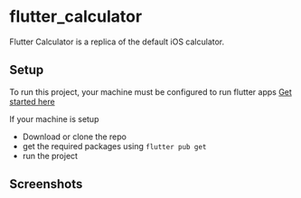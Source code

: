 # flutter_calculator

Flutter Calculator is a replica of the default iOS calculator.

## Setup

To run this project, your machine must be configured to run flutter apps [Get started here](https://docs.flutter.dev/)

If your machine is setup

- Download or clone the repo
- get the required packages using `flutter pub get`
- run the project

## Screenshots
